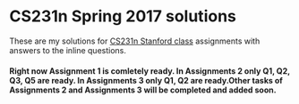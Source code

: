 # CS231n Spring 2017 solutions
These are my solutions for [CS231n Stanford class](http://cs231n.stanford.edu/index.html) assignments with answers to the inline questions. 

#### Right now Assignment 1 is comletely ready. In Assignments 2 only Q1, Q2, Q3, Q5 are ready. In Assignments 3 only Q1, Q2 are ready.Other tasks of Assignments 2 and Assignments 3 will be completed and added soon.
